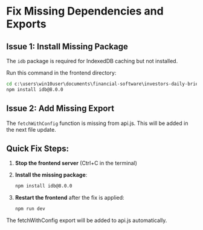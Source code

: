 # Fix Missing Dependencies and Exports

## Issue 1: Install Missing Package

The `idb` package is required for IndexedDB caching but not installed.

Run this command in the frontend directory:

```cmd
cd c:\users\win10user\documents\financial-software\investors-daily-brief\frontend
npm install idb@8.0.0
```

## Issue 2: Add Missing Export

The `fetchWithConfig` function is missing from api.js. This will be added in the next file update.

## Quick Fix Steps:

1. **Stop the frontend server** (Ctrl+C in the terminal)

2. **Install the missing package**:
   ```cmd
   npm install idb@8.0.0
   ```

3. **Restart the frontend** after the fix is applied:
   ```cmd
   npm run dev
   ```

The fetchWithConfig export will be added to api.js automatically.
